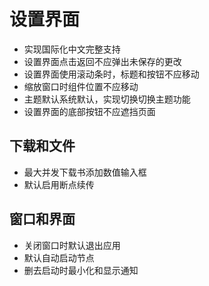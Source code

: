 # 设置界面
- 实现国际化中文完整支持
- 设置界面点击返回不应弹出未保存的更改
- 设置界面使用滚动条时，标题和按钮不应移动
- 缩放窗口时组件位置不应移动
- 主题默认系统默认，实现切换切换主题功能
- 设置界面的底部按钮不应遮挡页面
## 下载和文件
- 最大并发下载书添加数值输入框
- 默认启用断点续传
## 窗口和界面
- 关闭窗口时默认退出应用
- 默认自动启动节点
- 删去启动时最小化和显示通知